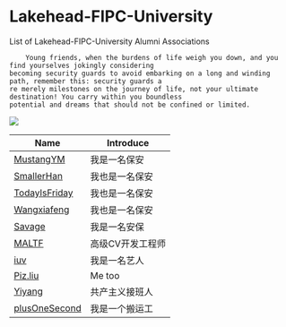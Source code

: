 # Lakehead-FIPC-University
List of Lakehead-FIPC-University Alumni Associations
```
    Young friends, when the burdens of life weigh you down, and you find yourselves jokingly considering
becoming security guards to avoid embarking on a long and winding path, remember this: security guards a
re merely milestones on the journey of life, not your ultimate destination! You carry within you boundless 
potential and dreams that should not be confined or limited.
```
<a href="https://github.com/MustangYM/Lakehead-FIPC-University/graphs/contributors"><img src="https://opencollective.com/lakehead-fipc-university/contributors.svg?width=890" /></a>

| Name                                           | Introduce |
|------------------------------------------------| --- |
| [MustangYM](https://github.com/MustangYM)      | 我是一名保安 |
| [SmallerHan](https://github.com/hanhuafeng)    | 我也是一名保安 |
| [TodayIsFriday](https://github.com/ikeukenhof) | 我也是一名保安 |
| [Wangxiafeng](https://github.com/xiafengWang)  | 我也是一名保安 |
| [Savage](https://github.com/bingo982426) | 我是一名安保 |
| [MALTF](https://github.com/MALTF) | 高级CV开发工程师 |
| [iuv](https://github.com/Jovesong-iuv) | 我是一名艺人 |
| [Piz.liu](https://github.com/Piz-liu) | Me too |
| [Yiyang](https://github.com/yangqiyue) | 共产主义接班人 |
| [plusOneSecond](https://github.com/plusOneSecond) | 我是一个搬运工 |
